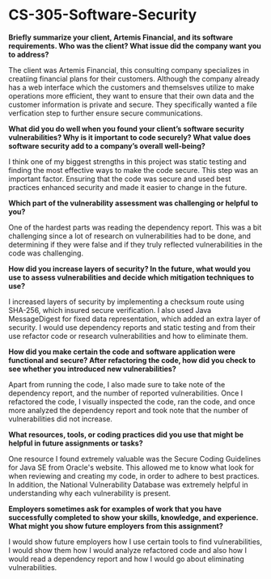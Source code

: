 # CS-305-Software-Security

**Briefly summarize your client, Artemis Financial, and its software requirements. Who was the client? What issue did the company want you to address?**

The client was Artemis Financial, this consulting company specializes in creatiing financial plans for their customers. Although the company already has a web interface which the customers and themselsves utilize to make operations more efficient, they want to ensure that their own data and the customer information is private and secure. They specifically wanted a file verfication step to further ensure secure communications. 

**What did you do well when you found your client’s software security vulnerabilities? Why is it important to code securely? What value does software security add to a company’s overall well-being?**

I think one of my biggest strengths in this project was static testing and finding the most effective ways to make the code secure. This step was an important factor. Ensuring that the code was secure and used best practices enhanced security and made it easier to change in the future. 

**Which part of the vulnerability assessment was challenging or helpful to you?**

One of the hardest parts was reading the dependency report. This was a bit challenging since a lot of research on vulnerabilities had to be done, and determining if they were false and if they truly reflected vulnerabilities in the code was challenging. 

**How did you increase layers of security? In the future, what would you use to assess vulnerabilities and decide which mitigation techniques to use?**

I increased layers of security by implementing a checksum route using SHA-256, which insured secure verification. I also used Java MessageDigest for fixed data representation, which added an extra layer of security. I would use dependency reports and static testing and from their use refactor code or research vulnerabilities and how to eliminate them. 

**How did you make certain the code and software application were functional and secure? After refactoring the code, how did you check to see whether you introduced new vulnerabilities?**

Apart from running the code, I also made sure to take note of the dependency report, and the number of reported vulnerabilities. Once I refactored the code, I visually inspected the code, ran the code, and once more analyzed the dependency report and took note that the number of vulnerabilities did not increase. 

**What resources, tools, or coding practices did you use that might be helpful in future assignments or tasks?**

One resource I found extremely valuable was the Secure Coding Guidelines for Java SE from Oracle's website. This allowed me to know what look for when reviewing and creating my code, in order to adhere to best practices. In addition, the National Vulnerability Database was extremely helpful in understanding why each vulnerability is present. 

**Employers sometimes ask for examples of work that you have successfully completed to show your skills, knowledge, and experience. What might you show future employers from this assignment?**

I would show future employers how I use certain tools to find vulnerabilities, I would show them how I would analyze refactored code and also how I would read a dependency report and how I would go about eliminating vulnerabilities. 

